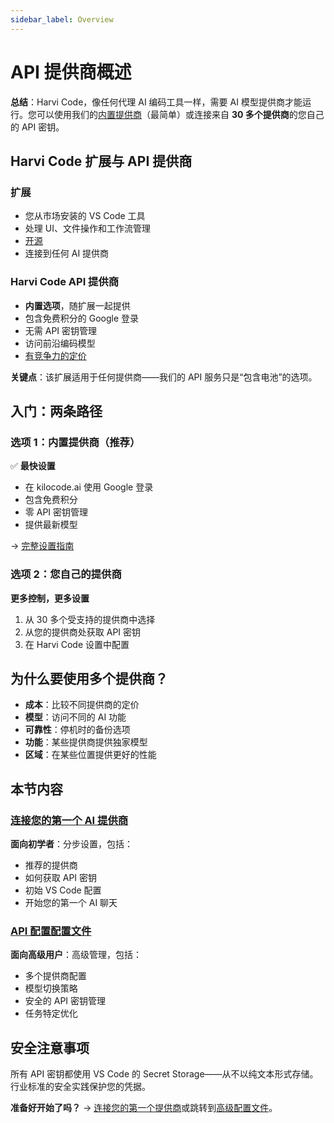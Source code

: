 ```yaml
---
sidebar_label: Overview
---
```


# API 提供商概述

**总结**：Harvi Code，像任何代理 AI 编码工具一样，需要 AI 模型提供商才能运行。您可以使用我们的[内置提供商](/providers/kilocode)（最简单）或连接来自 **30 多个提供商**的您自己的 API 密钥。

## Harvi Code 扩展与 API 提供商

### 扩展

- 您从市场安装的 VS Code 工具
- 处理 UI、文件操作和工作流管理
- [开源](https://github.com/Kilo-Org/kilocode)
- 连接到任何 AI 提供商

### Harvi Code API 提供商

- **内置选项**，随扩展一起提供
- 包含免费积分的 Google 登录
- 无需 API 密钥管理
- 访问前沿编码模型
- [有竞争力的定价](https://kilocode.ai/pricing)

**关键点**：该扩展适用于任何提供商——我们的 API 服务只是“包含电池”的选项。

## 入门：两条路径

### 选项 1：内置提供商（推荐）

✅ **最快设置**

- 在 kilocode.ai 使用 Google 登录
- 包含免费积分
- 零 API 密钥管理
- 提供最新模型

→ [完整设置指南](/providers/kilocode)

### 选项 2：您自己的提供商

**更多控制，更多设置**

1. 从 30 多个受支持的提供商中选择
2. 从您的提供商处获取 API 密钥
3. 在 Harvi Code 设置中配置

## 为什么要使用多个提供商？

- **成本**：比较不同提供商的定价
- **模型**：访问不同的 AI 功能
- **可靠性**：停机时的备份选项
- **功能**：某些提供商提供独家模型
- **区域**：在某些位置提供更好的性能

## 本节内容

### [连接您的第一个 AI 提供商](/getting-started/connecting-api-provider)

**面向初学者**：分步设置，包括：

- 推荐的提供商
- 如何获取 API 密钥
- 初始 VS Code 配置
- 开始您的第一个 AI 聊天

### [API 配置配置文件](/features/api-configuration-profiles)

**面向高级用户**：高级管理，包括：

- 多个提供商配置
- 模型切换策略
- 安全的 API 密钥管理
- 任务特定优化

## 安全注意事项

所有 API 密钥都使用 VS Code 的 Secret Storage——从不以纯文本形式存储。行业标准的安全实践保护您的凭据。

**准备好开始了吗？** → [连接您的第一个提供商](/getting-started/connecting-api-provider)或跳转到[高级配置文件](/features/api-configuration-profiles)。
